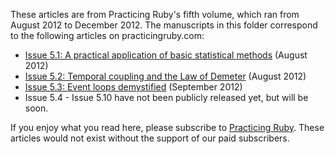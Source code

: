 These articles are from Practicing Ruby's fifth volume, which ran from
August 2012 to December 2012. The manuscripts in this folder correspond to the
following articles on practicingruby.com:

* [Issue 5.1: A practical application of basic statistical methods](https://practicingruby.com/articles/intro-to-basic-statistical-methods) (August 2012)
* [Issue 5.2: Temporal coupling and the Law of Demeter](https://practicingruby.com/articles/temporal-coupling-and-the-law-of-demeter) (August 2012)
* [Issue 5.3: Event loops demystified](https://practicingruby.com/articles/event-loops-demystified) (September 2012)
* Issue 5.4 - Issue 5.10 have not been publicly released yet, but will be soon.

If you enjoy what you read here, please subscribe to [Practicing Ruby](http://practicingruby.com). These articles would not exist without the support of our paid subscribers.

